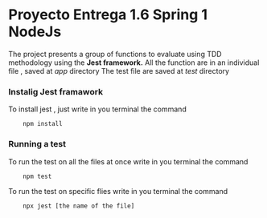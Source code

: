 # Proyecto Entrega 1.6 Spring 1 NodeJs

The project presents a group of functions to evaluate using TDD methodology using the **Jest framework.**
All the function are in an individual file , saved at *app* directory
The test file are saved at *_test_* directory 

### Instalig Jest framawork

To install jest , just write in you terminal the command
~~~
    npm install
~~~

### Running a test

To run the test on all the files at once write in you terminal the command
~~~
    npm test
~~~

To run the test on specific flies write in you terminal the command
~~~
    npx jest [the name of the file]
~~~

